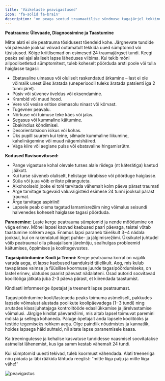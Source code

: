 ```yaml
---
title: 'Väikelaste peavigastused'
icon: 'fa-solid fa-brain'
description: 'on peaga seotud traumaatilise sündmuse tagajärjel tekkinud ajufunktsiooni(de) häire või kahjustus. Peatrauma tabab kõige sagedamini lapsi (eriti alla viieaastaseid), noori (15−24a) ja eakaid üle 75a. Peatraumade arv on viimasel aastakümnendil tõusnud. Näiteks on sellel ajaperioodil noorte spordist põhjustatud peatraumade arv erakorralise meditsiini osakondades kasvanud 40%.'
---
```




**Peatrauma: Ülevaade, Diagnoosimine ja Taastumine**



Mitte alati ei ole peatrauma tõsidusest tõendeid kohe. Järgnevate tundide või päevade jooksul võivad ootamatult tekkida uued sümptomid või tüsistused. Kõige kriitlisemad on esimesed 24 traumajärgset tundi. Keegi peaks sel ajal alaliselt lapse läheduses viibima. Kui tekib mõni allpoolloetletud sümptomitest, tuleb koheselt pöörduda arsti poole või tulla haiglasse tagasi:

- Ebatavaline uimasus või oluliselt raskendatud ärkamine – last ei ole võimalik unest üles äratada (uneperioodil tuleks äratada patsienti iga 2 tunni järel).
- Püsiv või süvenev iiveldus või oksendamine.
- Krambid või muud hood.
- Vere või vesise eritise olemasolu ninast või kõrvast.
- Tugevnev peavalu.
- Nõrkuse või tuimuse teke käes või jalas.
- Segasus või kummaline käitumine.
- Ebakindlus kõndimisel.
- Desorientatsioon isikus või kohas.
- Üks pupill suurem kui teine, silmade kummaline liikumine, kahelinägemine või muud nägemishäired.
- Väga kiire või aeglane pulss või ebatavaline hingamisrütm.

**Kodused Ravisoovitused:**
- Pange vigastuse kohal olevale turses alale riidega (nt käterätiga) kaetud jääkott.
- Kui turse süveneb oluliselt, helistage kiirabisse või pöörduge haiglasse.
- Süüa või juua võib eriliste piiranguteta.
- Alkohoolseid jooke ei tohi tarvitada vähemalt kolm päeva pärast traumat!
- Ärge tarvitage tugevaid valuvaigisteid esimese 24 tunni jooksul pärast traumat.
- Ärge tarvitage aspiriini!
- Lapsele peab olema tagatud lamamisrežiim ning võimalus seisundi halvenedes koheselt haiglasse tagasi pöörduda.

**Paranemine:**
Laste kerge peatrauma sümptomid ja nende möödumine on väga erinev. Mõnel lapsel kaovad kaebused paari päevaga, teistel võtab taastumine rohkem aega. Enamus lapsi paraneb täielikult 3−4 nädala jooksul, kui on rakendatud õiget puhke- ja jälgimisrežiimi. Üksikutel juhtudel võib peatraumal olla pikaajalisem järelmõju, sealhulgas probleemid käitumises, õppimises ja koolitegevustes.

**Tagasipöördumine Kooli ja Trenni:**
Kerge peatrauma korral on vajalik varuda aega, et lapse kaebused taanduksid täielikult. Aeg, mis kulub tavapärase vaimse ja füüsilise koormuse juurde tagasipöördumiseks, on lastel erinev, ulatudes paarist päevast nädalateni. Osad autorid soovitavad koolitööga jätkata juba 2-3 päeva pärast, et kiirendada taastumist.

Kindlasti informeerige õpetajat ja treenerit lapse peatraumast.

Tagasipöördumine kooli/lasteaeda peaks toimuma astmeliselt, pakkudes lapsele võimalust alustada poolikute koolipäevadega (1−3 tundi) ning arutades klassijuhatajaga kontrolltööde edasilükkamise ja järelvastamise võimalusi. Järgige kindlat päevarežiimi, mis aitab lapsel toimuvat paremini mõista ja sellega kohaneda. Paluge õpetajalt anda lapsele koolitööks ja testide tegemiseks rohkem aega. Olge paindlik nõudmistes ja kannatlik, hoides lapsega häid suhteid, nii aitate lapse paranemisele kaasa.

Ka treeningutesse ja kehalise kasvatuse tundidesse naasmisel soovitatakse astmelist lähenemist, kus iga samm kestab vähemalt 24 tundi.

Kui sümptomid uuesti tekivad, tuleb koormust vähendada. Alati treeneriga nõu pidada ja läbi rääkida lähtuda reeglist: “mitte liiga palju ja mitte liiga vähe!“

![peavigastus](/269273098-3a54e6f8-5b46-4e1a-bf83-97f8c47cd834.png)